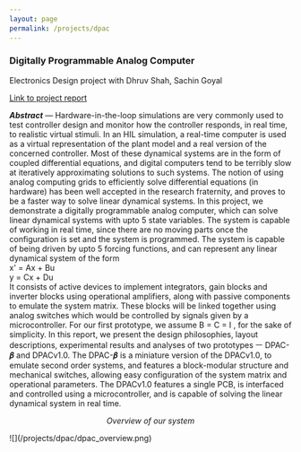 ```yaml
---
layout: page
permalink: /projects/dpac
---
```


### Digitally Programmable Analog Computer ###
Electronics Design project with Dhruv Shah, Sachin Goyal

[Link to project report](dpac.pdf)

***Abstract*** — Hardware-in-the-loop simulations are very commonly used to test controller design and monitor how the controller responds, in real time, to realistic virtual stimuli. In an HIL simulation, a real-time computer is used as a virtual representation of the plant model and a real version of the concerned controller. Most of these dynamical systems are in the form of coupled differential equations, and digital computers tend to be terribly slow at iteratively approximating solutions to such systems. The notion of using analog computing grids to efficiently solve differential equations (in hardware) has been well accepted in the research fraternity, and proves to be a faster way to solve linear dynamical systems. In this project, we demonstrate a digitally programmable analog computer, which can solve linear dynamical systems with upto 5 state variables. The system is capable of working in real time, since there are no moving parts once the configuration is set and the system is programmed. The system is capable of being driven by upto 5 forcing functions, and can represent any linear dynamical system of the form<br/> x' = Ax + Bu<br/> y = Cx + Du<br/> It consists of active devices to implement integrators, gain blocks and inverter blocks using operational amplifiers, along with passive components to emulate the system matrix. These blocks will be linked together using analog switches which would be controlled by signals given by a microcontroller. For our first prototype, we assume B = C = I , for the sake of simplicity. In this report, we present the design philosophies, layout descriptions, experimental results and analyses of two prototypes ㅡ DPAC-𝜷 and DPACv1.0. The DPAC-𝜷 is a miniature version of the DPACv1.0, to emulate second order systems, and features a block-modular structure and mechanical switches, allowing easy configuration of the system matrix and operational parameters. The DPACv1.0 features a single PCB, is interfaced and controlled using a microcontroller, and is capable of solving the linear dynamical system in real time.

<p align="center"><em>Overview of our system</em></p>
![](/projects/dpac/dpac_overview.png)